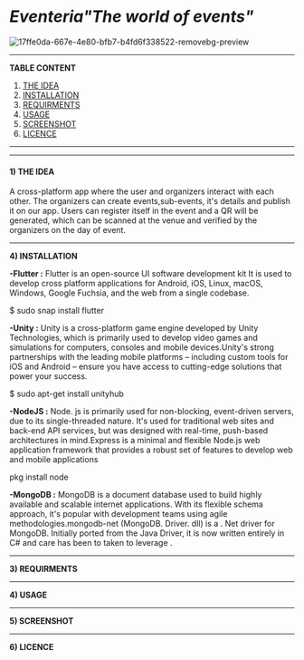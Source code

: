 # <i><b>Eventeria</b>"The world of events"</i>
![17ffe0da-667e-4e80-bfb7-b4fd6f338522-removebg-preview](https://user-images.githubusercontent.com/85620394/162565101-429a93f1-2595-454f-bdb4-f2d8bc8e6659.png)


_________________________________________________________________________________________________________________________________________________________

**TABLE CONTENT**
1) <a href="#idea">THE IDEA</a>
2) <a href="#installation">INSTALLATION</a>
3) <a href="#requirements">REQUIRMENTS</a>
4) <a href="#usage">USAGE</a>
5) <a href="#screenshot"> SCREENSHOT</a>
6) <a href="#licence"> LICENCE</a>

__________________________________________________________________________________________________________________________________________________________


----------------------------------------------------------------------------------------------------------------------------------------------------------
<h4><div id="idea"> 1) THE IDEA</h4> 
A cross-platform app where the user and organizers interact with each other. The organizers can create events,sub-events, it's details and publish it on our app. Users can register itself in the event and a QR will be generated, which can be scanned at the venue and verified by the organizers on the day of event.

----------------------------------------------------------------------------------------------------------------------------------------------------------
**<div id="installation">4) INSTALLATION**
 
  **-Flutter :** Flutter is an open-source UI software development kit It is used to develop cross platform applications for Android, iOS, Linux, macOS, Windows, Google Fuchsia, and the web from a single codebase. 
 
  $ sudo snap install flutter 

  **-Unity :** Unity is a cross-platform game engine developed by Unity Technologies, which is primarily used to develop video games and simulations for computers, consoles and mobile devices.Unity's strong partnerships with the leading mobile platforms – including custom tools for iOS and Android – ensure you have access to cutting-edge solutions that power your success.
 
  $ sudo apt-get install unityhub
 
 **-NodeJS :** Node. js is primarily used for non-blocking, event-driven servers, due to its single-threaded nature. It's used for traditional web sites and back-end API services, but was designed with real-time, push-based architectures in mind.Express is a minimal and flexible Node.js web application framework that provides a robust set of features to develop web and mobile applications
 
 pkg install node
 
 **-MongoDB :** MongoDB is a document database used to build highly available and scalable internet applications. With its flexible schema approach, it's popular with development teams using agile methodologies.mongodb-net (MongoDB. Driver. dll) is a . Net driver for MongoDB. Initially ported from the Java Driver, it is now written entirely in C# and care has been to taken to leverage .
 
  


-------------------------------------------------------------------------------------------------------------------------------------------------------
**<div id="requirements">3) REQUIRMENTS**



---------------------------------------------------------------------------------------------------------------------------------------------------------
**<div id="usage">4) USAGE**



--------------------------------------------------------------------------------------------------------------------------------------
**<div id="screenshot">5) SCREENSHOT**




---------------------------------------------------------------------------------------------------------------------------------------------------------
**<div id="licence">6) LICENCE**



